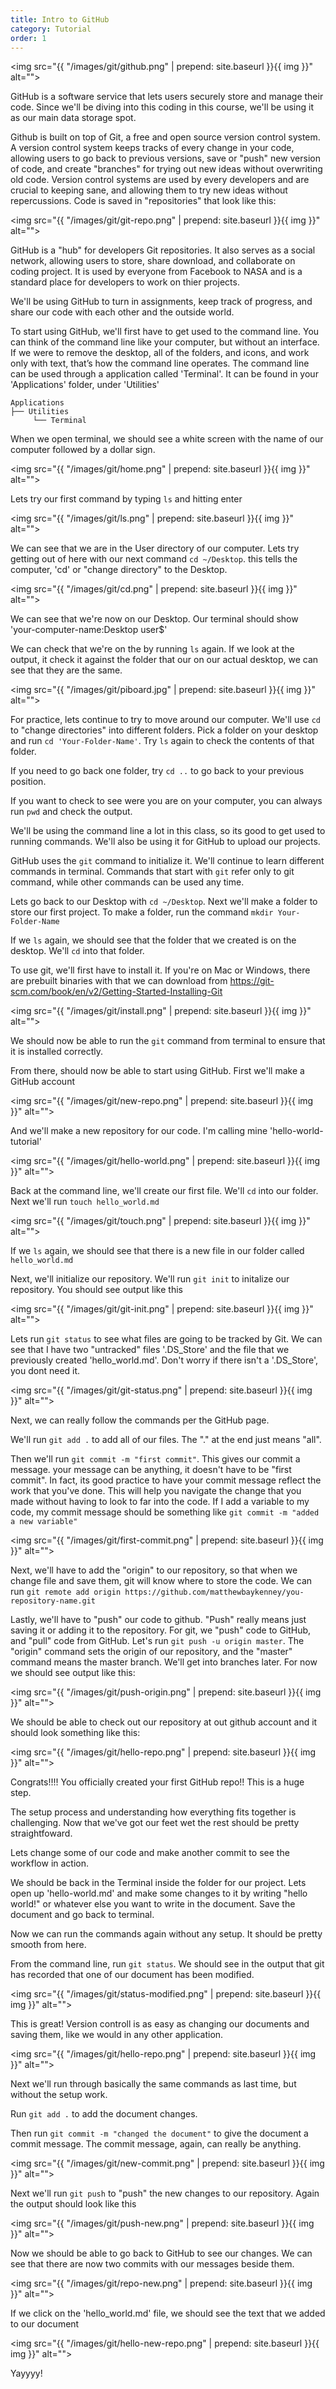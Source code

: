 ```yaml
---
title: Intro to GitHub
category: Tutorial
order: 1
---
```


<img src="{{ "/images/git/github.png" | prepend: site.baseurl }}{{ img }}" alt="">

GitHub is a software service that lets users securely store and manage their code. Since we'll be diving into this coding in this course, we'll be using it as our main data storage spot.

Github is built on top of Git, a free and open source version control system. A version control system keeps tracks of every change in your code, allowing users to go back to previous versions, save or "push" new version of code, and create "branches" for trying out new ideas without overwriting old code. Version control systems are used by every developers and are crucial to keeping sane, and allowing them to try new ideas without repercussions. Code is saved in "repositories" that look like this:

<img src="{{ "/images/git/git-repo.png" | prepend: site.baseurl }}{{ img }}" alt="">

GitHub is a "hub" for developers Git repositories. It also serves as a social network, allowing users to store, share download, and collaborate on coding project. It is used by everyone from Facebook to NASA and is a standard place for developers to work on thier projects.

We'll be using GitHub to turn in assignments, keep track of progress, and share our code with each other and the outside world.

To start using GitHub, we'll first have to get used to the command line. You can think of the command line like your computer, but without an interface. If we were to remove the desktop, all of the folders, and icons, and work only with text, that’s how the command line operates. The command line can be used through a application called 'Terminal'. It can be found in your 'Applications' folder, under 'Utilities'

```
Applications
├── Utilities
     └── Terminal
```


When we open terminal, we should see a white screen with the name of our computer followed by a dollar sign.

<img src="{{ "/images/git/home.png" | prepend: site.baseurl }}{{ img }}" alt="">

Lets try our first command by typing `ls` and hitting enter

<img src="{{ "/images/git/ls.png" | prepend: site.baseurl }}{{ img }}" alt="">

We can see that we are in the User directory of our computer. Lets try getting out of here with our next command `cd ~/Desktop`. this tells the computer, 'cd' or "change directory" to the Desktop.

<img src="{{ "/images/git/cd.png" | prepend: site.baseurl }}{{ img }}" alt="">

We can see that we're now on our Desktop. Our terminal should show 'your-computer-name:Desktop user$'

We can check that we're on the by running `ls` again. If we look at the output, it check it against the folder that our on our actual desktop, we can see that they are the same.

<img src="{{ "/images/git/piboard.jpg" | prepend: site.baseurl }}{{ img }}" alt="">

For practice, lets continue to try to move around our computer. We'll use `cd` to "change directories" into different folders. Pick a folder on your desktop and run `cd 'Your-Folder-Name'`. Try `ls` again to check the contents of that folder.

If you need to go back one folder, try `cd ..` to go back to your previous position.

If you want to check to see were you are on your computer, you can always run `pwd` and check the output.

We'll be using the command line a lot in this class, so its good to get used to running commands. We'll also be using it for GitHub to upload our projects.

GitHub uses the `git` command to initialize it. We'll continue to learn different commands in terminal. Commands that start with `git` refer only to git command, while other commands can be used any time.

Lets go back to our Desktop with `cd ~/Desktop`. Next we'll make a folder to store our first project. To make a folder, run the command ```mkdir Your-Folder-Name```

If we `ls` again, we should see that the folder that we created is on the desktop. We'll `cd` into that folder.

 To use git, we'll first have to install it. If you're on Mac or Windows, there are prebuilt binaries with that we can download from https://git-scm.com/book/en/v2/Getting-Started-Installing-Git

<img src="{{ "/images/git/install.png" | prepend: site.baseurl }}{{ img }}" alt="">


We should now be able to run the `git`  command from terminal to ensure that it is installed correctly.

From there, should now be able to start using GitHub. First we'll make a GitHub account

<img src="{{ "/images/git/new-repo.png" | prepend: site.baseurl }}{{ img }}" alt="">

 And we'll make a new repository for our code. I'm calling mine 'hello-world-tutorial'

<img src="{{ "/images/git/hello-world.png" | prepend: site.baseurl }}{{ img }}" alt="">



Back at the command line, we'll create our first file. We'll `cd` into our folder. Next we'll run `touch hello_world.md`

<img src="{{ "/images/git/touch.png" | prepend: site.baseurl }}{{ img }}" alt="">

If we `ls` again, we should see that there is a new file in our folder called
`hello_world.md`

Next, we'll initialize our repository. We'll run `git init` to initalize our repository. You should see output like this

<img src="{{ "/images/git/git-init.png" | prepend: site.baseurl }}{{ img }}" alt="">

Lets run `git status` to see what files are going to be tracked by Git. We can see that I have two "untracked" files '.DS_Store' and the file that we previously created 'hello_world.md'. Don't worry if there isn't a '.DS_Store', you dont need it.

<img src="{{ "/images/git/git-status.png" | prepend: site.baseurl }}{{ img }}" alt="">

Next, we can really follow the commands per the GitHub page.


We'll run `git add .` to add all of our files. The "." at the end just means "all".

Then we'll run `git commit -m "first commit"`. This gives our commit a message. your message can be anything, it doesn't have to be "first commit". In fact, its good practice to have your commit message reflect the work that you've done. This will help you navigate the change that you made without having to look to far into the code. If I add a variable to my code, my commit message should be something like `git commit -m "added a new variable"`

<img src="{{ "/images/git/first-commit.png" | prepend: site.baseurl }}{{ img }}" alt="">

Next, we'll have to add the "origin" to our repository, so that when we change file and save them, git will know where to store the code. We can run `git remote add origin https://github.com/matthewbaykenney/you-repository-name.git`

Lastly, we'll have to "push" our code to github. "Push" really means just saving it or adding it to the repository. For git, we "push" code to GitHub, and "pull" code from GitHub. Let's run `git push -u origin master`. The "origin" command sets the origin of our repository, and the "master" command means the master branch. We'll get into branches later. For now we should see output like this:

<img src="{{ "/images/git/push-origin.png" | prepend: site.baseurl }}{{ img }}" alt="">

We should be able to check out our repository at out github account and it should look something like this:

<img src="{{ "/images/git/hello-repo.png" | prepend: site.baseurl }}{{ img }}" alt="">

Congrats!!!! You officially created your first GitHub repo!! This is a huge step.

The setup process and understanding how everything fits together is challenging. Now that we've got our feet wet the rest should be pretty straightfoward.

Lets change some of our code and make another commit to see the workflow in action.

We should be back in the Terminal inside the folder for our project. Lets open up 'hello-world.md' and make some changes to it by writing "hello world!" or whatever else you want to write in the document. Save the document and go back to terminal.

Now we can run the commands again without any setup. It should be pretty smooth from here.

From the command line, run `git status`. We should see in the output that git has recorded that one of our document has been modified.


<img src="{{ "/images/git/status-modified.png" | prepend: site.baseurl }}{{ img }}" alt="">

This is great! Version controll is as easy as changing our documents and saving them, like we would in any other application.

<img src="{{ "/images/git/hello-repo.png" | prepend: site.baseurl }}{{ img }}" alt="">

Next we'll run through basically the same commands as last time, but without the setup work.

Run `git add .`  to add the document changes.

Then run `git commit -m "changed the document"` to give the document a commit message. The commit message, again, can really be anything.

<img src="{{ "/images/git/new-commit.png" | prepend: site.baseurl }}{{ img }}" alt="">

Next we'll run `git push`  to "push" the new changes to our repository. Again the output should look like this

<img src="{{ "/images/git/push-new.png" | prepend: site.baseurl }}{{ img }}" alt="">

Now we should be able to go back to GitHub to see our changes. We can see that there are now two commits with our messages beside them.

<img src="{{ "/images/git/repo-new.png" | prepend: site.baseurl }}{{ img }}" alt="">

If we click on the 'hello_world.md' file, we should see the text that we added to our document

<img src="{{ "/images/git/hello-new-repo.png" | prepend: site.baseurl }}{{ img }}" alt="">

Yayyyy!
